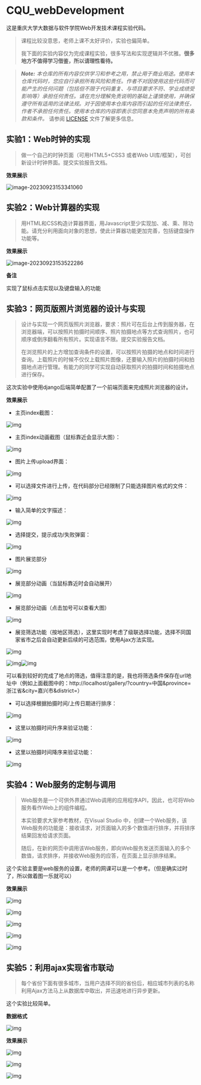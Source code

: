 # CQU_webDevelopment

这是重庆大学大数据与软件学院Web开发技术课程实验代码。

> 课程比较没意思，老师上课不太好评价，实验也偏简单。
> 
> 我下面的实验内容仅为完成课程实验，很多写法和实现逻辑并不优雅。**很多地方不值得学习借鉴，所以请理性看待。**

> _**Note:** 本仓库的所有内容仅供学习和参考之用，禁止用于商业用途。使用本仓库代码时，您应自行承担所有风险和责任。作者不对因使用这些代码而可能产生的任何问题（包括但不限于代码重复、与项目要求不符、学业成绩受影响等）承担任何责任。请在充分理解免责说明的基础上谨慎使用，并确保遵守所有适用的法律法规。对于因使用本仓库内容而引起的任何法律责任，作者不承担任何责任。使用本仓库的内容即表示您同意本免责声明的所有条款和条件。_ 请参阅 [LICENSE](LICENSE) 文件了解更多信息。

## 实验1：Web时钟的实现

> 做一个自己的时钟页面（可用HTML5+CSS3 或者Web UI库/框架），可创新设计时钟界面。提交实验报告文档。

**效果展示**

![image-20230923153341060](README.assets/image-20230923153341060.png)

## 实验2：Web计算器的实现

> 用HTML和CSS构造计算器界面，用Javascript至少实现加、减、乘、除功能。请充分利用面向对象的思想，使此计算器功能更加完善，包括键盘操作功能等。

**效果展示**

![image-20230923153522286](README.assets/image-20230923153522286.png)

**备注**

实现了鼠标点击实现以及键盘输入的功能

## 实验3：网页版照片浏览器的设计与实现

> 设计与实现一个网页版照片浏览器，要求：照片可在后台上传到服务器，在浏览器端，可以按照片拍摄时间顺序、照片拍摄地点等方式查询照片，也可顺序或倒序翻看所有照片。实现语言不限。提交实验报告文档。
>
> 在浏览照片的上方增加查询条件的设置，可以按照片拍摄的地点和时间进行查询。上载照片的时候不仅仅上载照片图像，还要输入照片的拍摄时间和拍摄地点进行管理。有能力的同学可实现自动获取照片的拍摄时间和拍摄地点进行保存。

这次实验中使用django后端简单配置了一个前端页面来完成照片浏览器的设计。

**效果展示**

- 主页index截图：

![img](README.assets/wps3.jpg) 

- 主页index动画截图（鼠标靠近会显示大图）：

![img](README.assets/wps4.jpg) 

- 图片上传upload界面：

![img](README.assets/wps5.jpg) 

- 可以选择文件进行上传，在代码部分已经限制了只能选择图片格式的文件：

![img](README.assets/wps6.jpg) 

- 输入简单的文字描述：

![img](README.assets/wps7.jpg) 

- 选择提交，提示成功/失败弹窗：

![img](README.assets/wps8.jpg)

- 图片展览部分

![img](README.assets/wps9.jpg) 

- 展览部分动画（当鼠标靠近时会自动展开）

![img](README.assets/wps10.jpg) 

- 展览部分动画（点击加号可以查看大图）

![img](README.assets/wps11.jpg) 

- 展览筛选功能（按地区筛选），这里实现时考虑了级联选择功能，选择不同国家省市之后会自动更新后续的可选范围，使用Ajax方法实现。

![img](README.assets/wps12.jpg) 

![img](README.assets/wps13.jpg)![img](README.assets/wps14.jpg) 

可以看到较好的完成了地点的筛选，值得注意的是，我也将筛选条件保存在url地址中（例如上面截图中的：http://localhost/gallery/?country=中国&province=浙江省&city=嘉兴市&district=）

- 可以选择根据拍摄时间/上传日期进行排序：

![img](README.assets/wps15.jpg) 

- 这里以拍摄时间升序来验证功能：

![img](README.assets/wps16.jpg) 

- 这里以拍摄时间降序来验证功能：

![img](README.assets/wps17.jpg)

## 实验4：Web服务的定制与调用

> Web服务是一个可供外界通过Web调用的应用程序API，因此，也可将Web服务看作Web上的组件编程。
>
> 本实验要求大家参考教材，在Visual Studio 中，创建一个Web服务，该Web服务的功能是：接收请求，对页面输入的多个数值进行排序，并将排序结果回发给请求页面。
>
> 随后，在新的网页中调用该Web服务，即向Web服务发送页面输入的多个数值，请求排序，并接收Web服务的应答，在页面上显示排序结果。

这个实验主要是web服务的设置，老师的网课可以是一个参考。（但是确实过时了，所以做着图一乐就可以）

**效果展示**

![img](README.assets/wps18.jpg)

![img](README.assets/wps19.jpg)

![img](README.assets/wps20.jpg)

![img](README.assets/wps21.jpg)

![img](README.assets/wps22.jpg)

## 实验5：利用ajax实现省市联动

> 每个省份下面有很多城市，当用户选择不同的省份后，相应城市列表的名称利用Ajax方法马上从数据库中取出，并迅速地进行异步更新。

这个实验比较简单。

**数据格式**

![img](README.assets/wps23.jpg)

**效果展示**

![img](README.assets/wps24.jpg)

![img](README.assets/wps25.jpg)

![img](README.assets/wps26.jpg)
